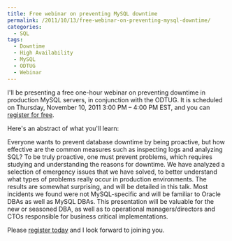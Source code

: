 ```yaml
---
title: Free webinar on preventing MySQL downtime
permalink: /2011/10/13/free-webinar-on-preventing-mysql-downtime/
categories:
  - SQL
tags:
  - Downtime
  - High Availability
  - MySQL
  - ODTUG
  - Webinar
---
```

I'll be presenting a free one-hour webinar on preventing downtime in production MySQL servers, in conjunction with the ODTUG. It is scheduled on Thursday, November 10, 2011 3:00 PM &#8211; 4:00 PM EST, and you can [register for free][1].

Here's an abstract of what you'll learn:

Everyone wants to prevent database downtime by being proactive, but how effective are the common measures such as inspecting logs and analyzing SQL? To be truly proactive, one must prevent problems, which requires studying and understanding the reasons for downtime. We have analyzed a selection of emergency issues that we have solved, to better understand what types of problems really occur in production environments. The results are somewhat surprising, and will be detailed in this talk. Most incidents we found were not MySQL-specific and will be familiar to Oracle DBAs as well as MySQL DBAs. This presentation will be valuable for the new or seasoned DBA, as well as to operational managers/directors and CTOs responsible for business critical implementations.

Please [register today][1] and I look forward to joining you.

 [1]: https://www3.gotomeeting.com/register/229757198
